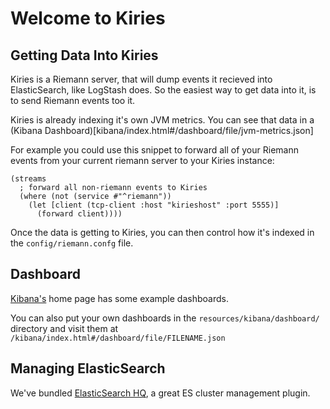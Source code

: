 # Welcome to Kiries

## Getting Data Into Kiries

Kiries is a Riemann server, that will dump events it recieved into
ElasticSearch, like LogStash does.  So the easiest way to get data
into it, is to send Riemann events too it.

Kiries is already indexing it's own JVM metrics. You can see that data
in a (Kibana Dashboard)[kibana/index.html#/dashboard/file/jvm-metrics.json]

For example you could use this snippet to forward all of your Riemann
events from your current riemann server to your Kiries instance:

    (streams
      ; forward all non-riemann events to Kiries
      (where (not (service #"^riemann"))
        (let [client (tcp-client :host "kirieshost" :port 5555)]
          (forward client))))

Once the data is getting to Kiries, you can then control how it's
indexed in the `config/riemann.confg` file.

## Dashboard

[Kibana's](/kibana/index.html) home page has some example dashboards.

You can also put your own dashboards in the
`resources/kibana/dashboard/` directory and visit them at
`/kibana/index.html#/dashboard/file/FILENAME.json`


## Managing ElasticSearch

We've bundled [ElasticSearch HQ](/HQ/index.html), a great ES cluster
management plugin.


